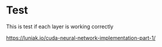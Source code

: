 # Test
This is test if each layer is working correctly

https://luniak.io/cuda-neural-network-implementation-part-1/